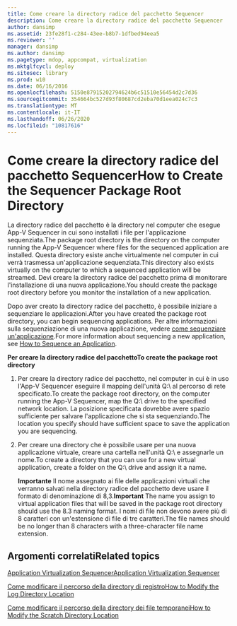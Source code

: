 ```yaml
---
title: Come creare la directory radice del pacchetto Sequencer
description: Come creare la directory radice del pacchetto Sequencer
author: dansimp
ms.assetid: 23fe28f1-c284-43ee-b8b7-1dfbed94eea5
ms.reviewer: ''
manager: dansimp
ms.author: dansimp
ms.pagetype: mdop, appcompat, virtualization
ms.mktglfcycl: deploy
ms.sitesec: library
ms.prod: w10
ms.date: 06/16/2016
ms.openlocfilehash: 5150e87915202794624b6c51510e56454d2c7d36
ms.sourcegitcommit: 354664bc527d93f80687cd2eba70d1eea024c7c3
ms.translationtype: MT
ms.contentlocale: it-IT
ms.lasthandoff: 06/26/2020
ms.locfileid: "10817616"
---
```

# <span data-ttu-id="dbeed-103">Come creare la directory radice del pacchetto Sequencer</span><span class="sxs-lookup"><span data-stu-id="dbeed-103">How to Create the Sequencer Package Root Directory</span></span>


<span data-ttu-id="dbeed-104">La directory radice del pacchetto è la directory nel computer che esegue App-V Sequencer in cui sono installati i file per l'applicazione sequenziata.</span><span class="sxs-lookup"><span data-stu-id="dbeed-104">The package root directory is the directory on the computer running the App-V Sequencer where files for the sequenced application are installed.</span></span> <span data-ttu-id="dbeed-105">Questa directory esiste anche virtualmente nel computer in cui verrà trasmessa un'applicazione sequenziata.</span><span class="sxs-lookup"><span data-stu-id="dbeed-105">This directory also exists virtually on the computer to which a sequenced application will be streamed.</span></span> <span data-ttu-id="dbeed-106">Devi creare la directory radice del pacchetto prima di monitorare l'installazione di una nuova applicazione.</span><span class="sxs-lookup"><span data-stu-id="dbeed-106">You should create the package root directory before you monitor the installation of a new application.</span></span>

<span data-ttu-id="dbeed-107">Dopo aver creato la directory radice del pacchetto, è possibile iniziare a sequenziare le applicazioni.</span><span class="sxs-lookup"><span data-stu-id="dbeed-107">After you have created the package root directory, you can begin sequencing applications.</span></span> <span data-ttu-id="dbeed-108">Per altre informazioni sulla sequenziazione di una nuova applicazione, vedere [come sequenziare un'applicazione](how-to-sequence-an-application.md).</span><span class="sxs-lookup"><span data-stu-id="dbeed-108">For more information about sequencing a new application, see [How to Sequence an Application](how-to-sequence-an-application.md).</span></span>

**<span data-ttu-id="dbeed-109">Per creare la directory radice del pacchetto</span><span class="sxs-lookup"><span data-stu-id="dbeed-109">To create the package root directory</span></span>**

1.  <span data-ttu-id="dbeed-110">Per creare la directory radice del pacchetto, nel computer in cui è in uso l'App-V Sequencer eseguire il mapping dell'unità Q:\\ al percorso di rete specificato.</span><span class="sxs-lookup"><span data-stu-id="dbeed-110">To create the package root directory, on the computer running the App-V Sequencer, map the Q:\\ drive to the specified network location.</span></span> <span data-ttu-id="dbeed-111">La posizione specificata dovrebbe avere spazio sufficiente per salvare l'applicazione che si sta sequenziando.</span><span class="sxs-lookup"><span data-stu-id="dbeed-111">The location you specify should have sufficient space to save the application you are sequencing.</span></span>

2.  <span data-ttu-id="dbeed-112">Per creare una directory che è possibile usare per una nuova applicazione virtuale, creare una cartella nell'unità Q:\\ e assegnarle un nome.</span><span class="sxs-lookup"><span data-stu-id="dbeed-112">To create a directory that you can use for a new virtual application, create a folder on the Q:\\ drive and assign it a name.</span></span>

    <span data-ttu-id="dbeed-113">**Importante**  Il nome assegnato ai file delle applicazioni virtuali che verranno salvati nella directory radice del pacchetto deve usare il formato di denominazione di 8,3.</span><span class="sxs-lookup"><span data-stu-id="dbeed-113">**Important** The name you assign to virtual application files that will be saved in the package root directory should use the 8.3 naming format.</span></span> <span data-ttu-id="dbeed-114">I nomi di file non devono avere più di 8 caratteri con un'estensione di file di tre caratteri.</span><span class="sxs-lookup"><span data-stu-id="dbeed-114">The file names should be no longer than 8 characters with a three-character file name extension.</span></span>

     

## <span data-ttu-id="dbeed-115">Argomenti correlati</span><span class="sxs-lookup"><span data-stu-id="dbeed-115">Related topics</span></span>


[<span data-ttu-id="dbeed-116">Application Virtualization Sequencer</span><span class="sxs-lookup"><span data-stu-id="dbeed-116">Application Virtualization Sequencer</span></span>](application-virtualization-sequencer.md)

[<span data-ttu-id="dbeed-117">Come modificare il percorso della directory di registro</span><span class="sxs-lookup"><span data-stu-id="dbeed-117">How to Modify the Log Directory Location</span></span>](how-to-modify-the-log-directory-location.md)

[<span data-ttu-id="dbeed-118">Come modificare il percorso della directory dei file temporanei</span><span class="sxs-lookup"><span data-stu-id="dbeed-118">How to Modify the Scratch Directory Location</span></span>](how-to-modify-the-scratch-directory-location.md)

 

 





